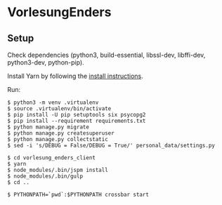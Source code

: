VorlesungEnders
===============

## Setup

Check dependencies (python3, build-essential, libssl-dev, libffi-dev,
python3-dev, python-pip).

Install Yarn by following the [install
instructions](https://yarnpkg.com/en/docs/install).

Run:

    $ python3 -m venv .virtualenv
    $ source .virtualenv/bin/activate
    $ pip install -U pip setuptools six psycopg2
    $ pip install --requirement requirements.txt
    $ python manage.py migrate
    $ python manage.py createsuperuser
    $ python manage.py collectstatic
    $ sed -i 's/DEBUG = False/DEBUG = True/' personal_data/settings.py

    $ cd vorlesung_enders_client
    $ yarn
    $ node_modules/.bin/jspm install
    $ node_modules/.bin/gulp
    $ cd ..

    $ PYTHONPATH=`pwd`:$PYTHONPATH crossbar start
